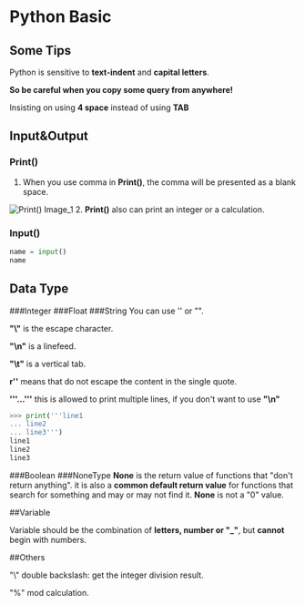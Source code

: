 # Python Basic

## Some Tips

Python is sensitive to __text-indent__ and __capital letters__.

__So be careful when you copy some query from anywhere!__

Insisting on using __4 space__ instead of using __TAB__


## Input&Output

### Print()

1. When you use comma in __Print()__, the comma will be presented as a blank space.

![Print() Image_1](LearningPython/image/l.png )
2. __Print()__ also can print an integer or a calculation.

### Input()

```Python
name = input()
name
```
## Data Type

###Integer
###Float
###String
You can use '' or "".

__"\\"__ is the escape character.

__"\\n"__ is a linefeed.

 __"\\t"__ is a vertical tab.

 __r''__ means that do not escape the content in the single quote.

 __'''...'''__ this is allowed to print multiple lines, if you don't want to use __"\n"__
 ```Python
 >>> print('''line1
 ... line2
 ... line3''')
 line1
 line2
 line3
 ```
 ###Boolean
 ###NoneType
 __None__ is the return value of functions that "don't return anything".
it is also a __common default return value__ for functions that search for something and may or may not find it.
 __None__ is not a "0" value.

##Variable

Variable should be the combination of __letters, number or "\_"__, but __cannot__ begin with numbers.

 ##Others

 "\\" double backslash: get the integer division result.

 "%" mod calculation.
